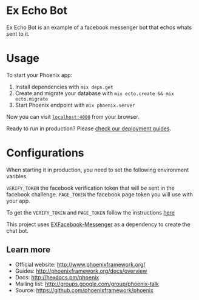 # Ex Echo Bot
Ex Echo Bot is an example of a facebook messenger bot that echos whats sent to it.

# Usage

To start your Phoenix app:

  1. Install dependencies with `mix deps.get`
  2. Create and migrate your database with `mix ecto.create && mix ecto.migrate`
  3. Start Phoenix endpoint with `mix phoenix.server`

Now you can visit [`localhost:4000`](http://localhost:4000) from your browser.

Ready to run in production? Please [check our deployment guides](http://www.phoenixframework.org/docs/deployment).

# Configurations
When starting it in production, you need to set the following environment varibles

`VERIFY_TOKEN` the facebook verification token that will be sent in the facebook challenge.
`PAGE_TOKEN` the facebook page token you will use with your app.

To get the `VERIFY_TOKEN` and `PAGE_TOKEN` follow the instructions [here ](https://developers.facebook.com/docs/messenger-platform/quickstart)

This project uses [EXFacebook-Messenger](https://github.com/oarrabi/EXFacebook-Messenger) as a dependency to create the chat bot.

## Learn more

  * Official website: http://www.phoenixframework.org/
  * Guides: http://phoenixframework.org/docs/overview
  * Docs: http://hexdocs.pm/phoenix
  * Mailing list: http://groups.google.com/group/phoenix-talk
  * Source: https://github.com/phoenixframework/phoenix
